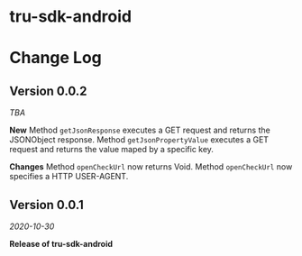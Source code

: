 
# tru-sdk-android

Change Log
==========

## Version 0.0.2

_TBA_

**New**
Method `getJsonResponse` executes a GET request and returns the JSONObject response.
Method `getJsonPropertyValue` executes a GET request and returns the value maped by a specific key.

**Changes**
Method `openCheckUrl` now returns Void.
Method `openCheckUrl` now specifies a HTTP USER-AGENT.


## Version 0.0.1

_2020-10-30_

**Release of tru-sdk-android**
